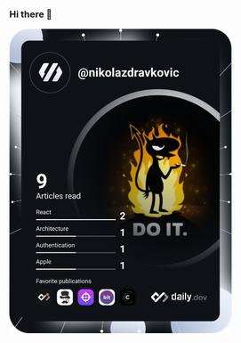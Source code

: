 ### Hi there 👋

<a href="https://app.daily.dev/DailyDevTips"><img src="/devcard.svg" width="400" alt="Nikola Zdravkovic's Dev Card"/></a>

<!--
**nikola-zdravkovic/nikola-zdravkovic** is a ✨ _special_ ✨ repository because its `README.md` (this file) appears on your GitHub profile.

Here are some ideas to get you started:

- 🔭 I’m currently working on ...
- 🌱 I’m currently learning ...
- 👯 I’m looking to collaborate on ...
- 🤔 I’m looking for help with ...
- 💬 Ask me about ...
- 📫 How to reach me: ...
- 😄 Pronouns: ...
- ⚡ Fun fact: ...
-->
